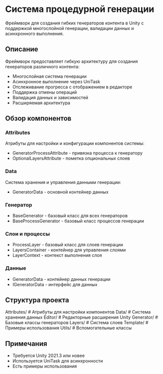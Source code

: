 # Система процедурной генерации

Фреймворк для создания гибких генераторов контента в Unity с поддержкой многослойной генерации, валидации данных и асинхронного выполнения.

## Описание

Фреймворк предоставляет гибкую архитектуру для создания генераторов различного контента:
- Многослойная система генерации
- Асинхронное выполнение через UniTask
- Отслеживание прогресса с отображением в редакторе
- Поддержка отмены операций
- Валидация данных и зависимостей
- Расширяемая архитектура

## Обзор компонентов

### Attributes
Атрибуты для настройки и конфигурации компонентов системы:
- GeneratorProcessAttribute - привязка процесса к генератору
- OptionalLayersAttribute - пометка опциональных слоев

### Data
Система хранения и управления данными генерации:
- GeneratorData - основной контейнер данных

### Генератор
- BaseGenerator - базовый класс для всех генераторов
- BaseProcessGenerator - базовый класс процессов генерации 

### Слои и процессы
- ProcessLayer - базовый класс для слоев генерации
- LayersContainer - контейнер для управления слоями
- LayerContext - контекст выполнения слоя

### Данные
- GeneratorData - контейнер данных генерации
- IGeneratorData - интерфейс для данных

## Структура проекта
Attributes/      # Атрибуты для настройки компонентов
Data/            # Система хранения данных
Editor/          # Редакторные расширения Unity
Generator/       # Базовые классы генераторов
Layers/          # Система слоев
Template/        # Примеры использования
Utils/           # Вспомогательные классы



## Примечания

- Требуется Unity 2021.3 или новее
- Используется UniTask для асинхронности
- Есть примеры использования
